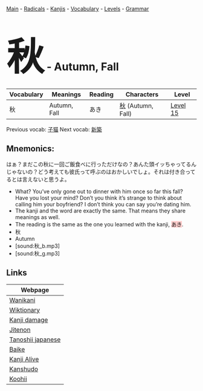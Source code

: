 <style> bigfont {font-size: 100px}</style>
[Main](../README.md) -
[Radicals](../radicals.md) -
[Kanjis](../kanjis.md) -
[Vocabulary](../vocabulary.md) -
[Levels](../levels.md) -
[Grammar](../grammar.md)
# <bigfont> 秋</bigfont> - Autumn, Fall 

| Vocabulary | Meanings | Reading | Characters | Level |
| --- | --- | --- | --- | --- |
| 秋 | Autumn, Fall | あき |  [秋](../kanjis/秋.md) (Autumn, Fall) | [Level 15](../levels/wk_level15.md) |

Previous vocab: [子猫](子猫.md) Next vocab: [新築](新築.md) 

## Mnemonics:
はぁ？まだこの秋に一回ご飯食べに行っただけなの？あんた頭イッちゃってるんじゃないの？どう考えても彼氏って呼ぶのはおかしいでしょ。それは付き合ってるとは言えないと思うよ。
* What? You’ve only gone out to dinner with him once so far this fall? Have you lost your mind? Don’t you think it’s strange to think about calling him your boyfriend? I don’t think you can say you’re dating him.
* The kanji and the word are exactly the same. That means they share meanings as well.
* The reading is the same as the one you learned with the kanji, <span style="background-color:#ffcccb"> あき</span>.
* 秋
* Autumn
* [sound:秋_b.mp3]
* [sound:秋_g.mp3]


## Links 

| Webpage |
| --- |
| [Wanikani          ](https://www.wanikani.com/kanji/秋) |
| [Wiktionary        ](https://en.wiktionary.org/wiki/秋) |
| [Kanji damage      ](http://www.kanjidamage.com/kanji/search?utf8=✓&q=秋) |
| [Jitenon           ](https://jitenon.com/kanji/秋) |
| [Tanoshii japanese ](https://www.tanoshiijapanese.com/dictionary/kanji.cfm?k=秋) |
| [Baike             ](https://baike.baidu.com/item/秋) |
| [Kanji Alive       ](https://app.kanjialive.com/秋) |
| [Kanshudo          ](https://www.kanshudo.com/searchmn?q=秋) |
| [Koohii            ](https://kanji.koohii.com/study/kanji/秋) |
